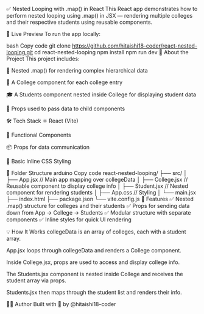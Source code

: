 ✅ Nested Looping with .map() in React
This React app demonstrates how to perform nested looping using .map() in JSX — rendering multiple colleges and their respective students using reusable components.

🚀 Live Preview
To run the app locally:

bash
Copy code
git clone https://github.com/hitaishi18-coder/react-nested-looping.git
cd react-nested-looping
npm install
npm run dev
🧠 About the Project
This project includes:

🔁 Nested .map() for rendering complex hierarchical data

🏫 A College component for each college entry

🎓 A Students component nested inside College for displaying student data

💌 Props used to pass data to child components

🛠 Tech Stack
⚛️ React (Vite)

🧠 Functional Components

📦 Props for data communication

💅 Basic Inline CSS Styling

📂 Folder Structure
arduino
Copy code
react-nested-looping/
├── src/
│   ├── App.jsx         // Main app mapping over collegeData
│   ├── College.jsx     // Reusable component to display college info
│   ├── Student.jsx     // Nested component for rendering students
│   ├── App.css         // Styling
│   └── main.jsx
├── index.html
├── package.json
└── vite.config.js
📸 Features
✅ Nested .map() structure for colleges and their students
✅ Props for sending data down from App → College → Students
✅ Modular structure with separate components
✅ Inline styles for quick UI rendering

💡 How It Works
collegeData is an array of colleges, each with a student array.

App.jsx loops through collegeData and renders a College component.

Inside College.jsx, props are used to access and display college info.

The Students.jsx component is nested inside College and receives the student array via props.

Students.jsx then maps through the student list and renders their info.

🧑‍💻 Author
Built with 💚 by @hitaishi18-coder

